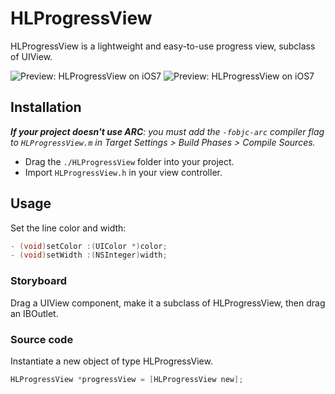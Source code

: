 # HLProgressView

HLProgressView is a lightweight and easy-to-use progress view, subclass of UIView.

![Preview: HLProgressView on iOS7](cloud.makeitbad.fr/fiftydegrees/HLProgressView.png)
![Preview: HLProgressView on iOS7](cloud.makeitbad.fr/fiftydegrees/HLProgressView.gif)

## Installation

_**If your project doesn't use ARC**: you must add the `-fobjc-arc` compiler flag to `HLProgressView.m` in Target Settings > Build Phases > Compile Sources._

* Drag the `./HLProgressView` folder into your project.
* Import `HLProgressView.h` in your view controller.

## Usage

Set the line color and width:
```objective-c
- (void)setColor :(UIColor *)color;
- (void)setWidth :(NSInteger)width;
```

### Storyboard

Drag a UIView component, make it a subclass of HLProgressView, then drag an IBOutlet.

### Source code

Instantiate a new object of type HLProgressView.

```objective-c
HLProgressView *progressView = [HLProgressView new];
```
